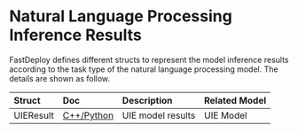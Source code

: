 # Natural Language Processing Inference Results

FastDeploy defines different structs to represent the model inference results according to the task type of the natural language processing model. The details are shown as follow.

| Struct    | Doc                           | Description       | Related Model |
|:--------- |:----------------------------- |:----------------- |:------------- |
| UIEResult | [C++/Python](./uie_result.md) | UIE model results | UIE Model     |
